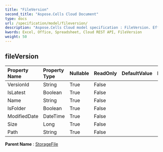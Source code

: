 ```yaml
---
title: "FileVersion"
second_title: "Aspose.Cells Cloud Document"
type: docs
url: /specification/model/fileversion/
description: "Aspose.Cells Cloud model specification : FileVersion. Effortlessly handle Excel and other spreadsheet documents with features like opening, generating, editing, splitting, merging, comparing, and converting."
kwords: Excel, Office, Spreadsheet, Cloud REST API, FileVersion
weight: 50
---
```


## **fileVersion**

 

| Property Name | Property Type | Nullable |  ReadOnly | DefaultValue | Description | 
| :- | :- | :- |:- |  :- | :- |
| VersionId | String | True |  False |  |  |  
| IsLatest | Boolean | True |  False |  |  |  
| Name | String | True |  False |  |  |  
| IsFolder | Boolean | True |  False |  |  |  
| ModifiedDate | DateTime | True |  False |  |  |  
| Size | Long | True |  False |  |  |  
| Path | String | True |  False |  |  |  

**Parent Name** : [StorageFile](/specification/model/storagefile)

